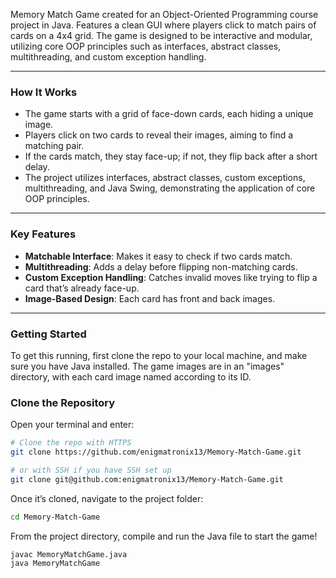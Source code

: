 Memory Match Game created for an Object-Oriented Programming course project in Java. Features a clean GUI where players click to match pairs of cards on a 4x4 grid. The game is designed to be interactive and modular, utilizing core OOP principles such as interfaces, abstract classes, multithreading, and custom exception handling.

---

### How It Works  
- The game starts with a grid of face-down cards, each hiding a unique image.  
- Players click on two cards to reveal their images, aiming to find a matching pair.
- If the cards match, they stay face-up; if not, they flip back after a short delay.
- The project utilizes interfaces, abstract classes, custom exceptions, multithreading, and Java Swing, demonstrating the application of core OOP principles.

---

### Key Features
- **Matchable Interface**: Makes it easy to check if two cards match.
- **Multithreading**: Adds a delay before flipping non-matching cards.
- **Custom Exception Handling**: Catches invalid moves like trying to flip a card that’s already face-up.
- **Image-Based Design**: Each card has front and back images.

---

### Getting Started
To get this running, first clone the repo to your local machine, and make sure you have Java installed. The game images are in an "images" directory, with each card image named according to its ID.

### Clone the Repository
Open your terminal and enter:

```bash
# Clone the repo with HTTPS
git clone https://github.com/enigmatronix13/Memory-Match-Game.git

# or with SSH if you have SSH set up
git clone git@github.com:enigmatronix13/Memory-Match-Game.git
```

Once it’s cloned, navigate to the project folder:

```bash
cd Memory-Match-Game
```

From the project directory, compile and run the Java file to start the game!

```bash
javac MemoryMatchGame.java
java MemoryMatchGame

